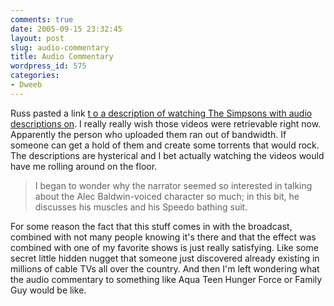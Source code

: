 ```yaml
---
comments: true
date: 2005-09-15 23:32:45
layout: post
slug: audio-commentary
title: Audio Commentary
wordpress_id: 575
categories:
- Dweeb
---
```


Russ pasted a link [t o a description of watching The Simpsons with audio descriptions on](http://tonermishap.blogspot.com/2005/09/simpsons-with-audio-description.html). I really really wish those videos were retrievable right now. Apparently the person who uploaded them ran out of bandwidth. If someone can get a hold of them and create some torrents that would rock. The descriptions are hysterical and I bet actually watching the videos would have me rolling around on the floor.





> I began to wonder why the narrator seemed so interested in talking about the Alec Baldwin-voiced character so much; in this bit, he discusses his muscles and his Speedo bathing suit.





For some reason the fact that this stuff comes in with the broadcast, combined with not many people knowing it's there and that the effect was combined with one of my favorite shows is just really satisfying. Like some secret little hidden nugget that someone just discovered already existing in millions of cable TVs all over the country. And then I'm left wondering what the audio commentary to something like Aqua Teen Hunger Force or Family Guy would be like.
